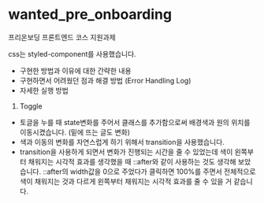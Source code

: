 # wanted_pre_onboarding
프리온보딩 프론트엔드 코스 지원과제

css는 styled-component를 사용했습니다.
- 구현한 방법과 이유에 대한 간략한 내용
- 구현하면서 어려웠던 점과 해결 방법 (Error Handling Log)
- 자세한 실행 방법

1. Toggle
- 토글을 누를 때 state변화를 주어서 클래스를 추가함으로써 배경색과 원의 위치를 이동시켰습니다. (밑에 뜨는 글도 변화)
- 색과 이동의 변화를 자연스럽게 하기 위해서 transition을 사용했습니다.
- transition을 사용하게 되면서 변화가 진행되는 시간을 줄 수 있었는데 색이 왼쪽부터 채워지는 시각적 효과를 생각했을 때 ::after와 같이 사용하는 것도 생각해 보았습니다.
  ::after의 width값을 0으로 주었다가 클릭하면 100%를 주면서 전체적으로 색이 채워지는 것과 다르게 왼쪽부터 채워지는 시각적 효과를 줄 수 있을 거 같습니다.
